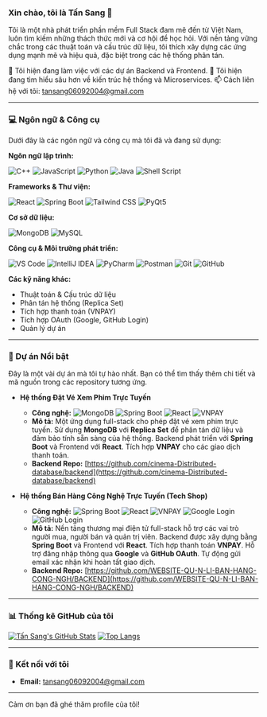 ### Xin chào, tôi là Tấn Sang 👋

Tôi là một nhà phát triển phần mềm Full Stack đam mê đến từ Việt Nam, luôn tìm kiếm những thách thức mới và cơ hội để học hỏi. Với nền tảng vững chắc trong các thuật toán và cấu trúc dữ liệu, tôi thích xây dựng các ứng dụng mạnh mẽ và hiệu quả, đặc biệt trong các hệ thống phân tán.

🔭 Tôi hiện đang làm việc với các dự án Backend và Frontend.
🌱 Tôi hiện đang tìm hiểu sâu hơn về kiến trúc hệ thống và Microservices.
📫 Cách liên hệ với tôi: tansang06092004@gmail.com

---

### 💻 Ngôn ngữ & Công cụ

Dưới đây là các ngôn ngữ và công cụ mà tôi đã và đang sử dụng:

**Ngôn ngữ lập trình:**
<p align="left">
  <img src="https://img.shields.io/badge/C%2B%2B-00599C?style=for-the-badge&logo=c%2B%2B&logoColor=white" alt="C++" />
  <img src="https://img.shields.io/badge/JavaScript-F7DF1E?style=for-the-badge&logo=javascript&logoColor=black" alt="JavaScript" />
  <img src="https://img.shields.io/badge/Python-3776AB?style=for-the-badge&logo=python&logoColor=white" alt="Python" />
  <img src="https://img.shields.io/badge/Java-007396?style=for-the-badge&logo=java&logoColor=white" alt="Java" />
  <img src="https://img.shields.io/badge/Shell_Script-121011?style=for-the-badge&logo=gnu-bash&logoColor=white" alt="Shell Script" />
</p>

**Frameworks & Thư viện:**
<p align="left">
  <img src="https://img.shields.io/badge/React-61DAFB?style=for-the-badge&logo=react&logoColor=black" alt="React" />
  <img src="https://img.shields.io/badge/Spring_Boot-6DB33F?style=for-the-badge&logo=spring-boot&logoColor=white" alt="Spring Boot" />
  <img src="https://img.shields.io/badge/Tailwind_CSS-06B6D4?style=for-the-badge&logo=tailwind-css&logoColor=white" alt="Tailwind CSS" />
  <img src="https://img.shields.io/badge/PyQt-41CD24?style=for-the-badge&logo=qt&logoColor=white" alt="PyQt5" />
</p>

**Cơ sở dữ liệu:**
<p align="left">
  <img src="https://img.shields.io/badge/MongoDB-47A248?style=for-the-badge&logo=mongodb&logoColor=white" alt="MongoDB" />
  <img src="https://img.shields.io/badge/MySQL-4479A1?style=for-the-badge&logo=mysql&logoColor=white" alt="MySQL" />
</p>

**Công cụ & Môi trường phát triển:**
<p align="left">
  <img src="https://img.shields.io/badge/VS_Code-007ACC?style=for-the-badge&logo=visual-studio-code&logoColor=white" alt="VS Code" />
  <img src="https://img.shields.io/badge/IntelliJ_IDEA-000000?style=for-the-badge&logo=intellij-idea&logoColor=white" alt="IntelliJ IDEA" />
  <img src="https://img.shields.io/badge/PyCharm-000000?style=for-the-badge&logo=pycharm&logoColor=white" alt="PyCharm" />
  <img src="https://img.shields.io/badge/Postman-FF6C37?style=for-the-badge&logo=postman&logoColor=white" alt="Postman" />
  <img src="https://img.shields.io/badge/Git-F05032?style=for-the-badge&logo=git&logoColor=white" alt="Git" />
  <img src="https://img.shields.io/badge/GitHub-181717?style=for-the-badge&logo=github&logoColor=white" alt="GitHub" />
</p>

**Các kỹ năng khác:**
* Thuật toán & Cấu trúc dữ liệu
* Phân tán hệ thống (Replica Set)
* Tích hợp thanh toán (VNPAY)
* Tích hợp OAuth (Google, GitHub Login)
* Quản lý dự án

---

### 🚀 Dự án Nổi bật

Đây là một vài dự án mà tôi tự hào nhất. Bạn có thể tìm thấy thêm chi tiết và mã nguồn trong các repository tương ứng.

* **Hệ thống Đặt Vé Xem Phim Trực Tuyến**
    * **Công nghệ:** <img src="https://img.shields.io/badge/MongoDB-47A248?style=for-the-badge&logo=mongodb&logoColor=white" alt="MongoDB" /> <img src="https://img.shields.io/badge/Spring_Boot-6DB33F?style=for-the-badge&logo=spring-boot&logoColor=white" alt="Spring Boot" /> <img src="https://img.shields.io/badge/React-61DAFB?style=for-the-badge&logo=react&logoColor=black" alt="React" /> <img src="https://img.shields.io/badge/VNPAY-0099D6?style=for-the-badge&logo=vnpay&logoColor=white" alt="VNPAY" />
    * **Mô tả:** Một ứng dụng full-stack cho phép đặt vé xem phim trực tuyến. Sử dụng **MongoDB** với **Replica Set** để phân tán dữ liệu và đảm bảo tính sẵn sàng của hệ thống. Backend phát triển với **Spring Boot** và Frontend với **React**. Tích hợp **VNPAY** cho các giao dịch thanh toán.
    * **Backend Repo:** [https://github.com/cinema-Distributed-database/backend](https://github.com/cinema-Distributed-database/backend)

* **Hệ thống Bán Hàng Công Nghệ Trực Tuyến (Tech Shop)**
    * **Công nghệ:** <img src="https://img.shields.io/badge/Spring_Boot-6DB33F?style=for-the-badge&logo=spring-boot&logoColor=white" alt="Spring Boot" /> <img src="https://img.shields.io/badge/React-61DAFB?style=for-the-badge&logo=react&logoColor=black" alt="React" /> <img src="https://img.shields.io/badge/VNPAY-0099D6?style=for-the-badge&logo=vnpay&logoColor=white" alt="VNPAY" /> <img src="https://img.shields.io/badge/Google-4285F4?style=for-the-badge&logo=google&logoColor=white" alt="Google Login" /> <img src="https://img.shields.io/badge/GitHub-181717?style=for-the-badge&logo=github&logoColor=white" alt="GitHub Login" />
    * **Mô tả:** Nền tảng thương mại điện tử full-stack hỗ trợ các vai trò người mua, người bán và quản trị viên. Backend được xây dựng bằng **Spring Boot** và Frontend với **React**. Tích hợp thanh toán **VNPAY**. Hỗ trợ đăng nhập thông qua **Google** và **GitHub OAuth**. Tự động gửi email xác nhận khi hoàn tất giao dịch.
    * **Backend Repo:** [https://github.com/WEBSITE-QU-N-LI-BAN-HANG-CONG-NGH/BACKEND](https://github.com/WEBSITE-QU-N-LI-BAN-HANG-CONG-NGH/BACKEND)

---

### 📊 Thống kê GitHub của tôi

[![Tấn Sang's GitHub Stats](https://github-readme-stats.vercel.app/api?username=sangvirgo&show_icons=true&theme=dark&hide_title=true)](https://github.com/sangvirgo)
[![Top Langs](https://github-readme-stats.vercel.app/api/top-langs/?username=sangvirgo&layout=compact&theme=dark&hide_title=true)](https://github.com/sangvirgo)

---

### 🔗 Kết nối với tôi
* **Email:** tansang06092004@gmail.com

---

Cảm ơn bạn đã ghé thăm profile của tôi!
